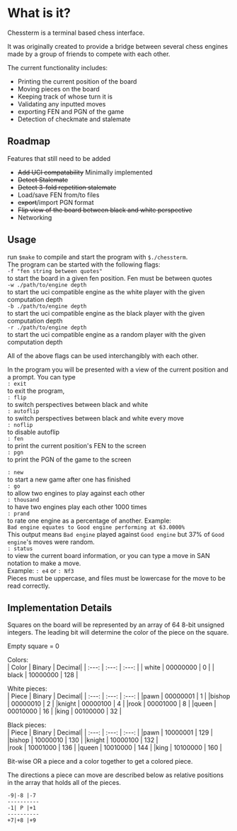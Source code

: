# What is it?
Chessterm is a terminal based chess interface. 

It was originally created to provide a bridge between several chess engines made
by a group of friends to compete with each other.

The current functionality includes:
 - Printing the current position of the board
 - Moving pieces on the board
 - Keeping track of whose turn it is
 - Validating any inputted moves
 - exporting FEN and PGN of the game
 - Detection of checkmate and stalemate
## Roadmap
Features that still need to be added
 - ~~Add UCI compatability~~ Minimally implemented
 - ~~Detect Stalemate~~
 - ~~Detect 3-fold repetition stalemate~~
 - Load/save FEN from/to files
 - ~~export~~/import PGN format
 - ~~Flip view of the board between black and white perspective~~
 - Networking
## Usage
run
`$make`
to compile and start the program with
`$./chessterm`.   
The program can be started with the following flags:  
`-f "fen string between quotes"`  
to start the board in a given fen position. Fen must be between quotes  
`-w ./path/to/engine depth`  
to start the uci compatible engine as the white player with the given
computation depth  
`-b ./path/to/engine depth`  
to start the uci compatible engine as the black player with the given
computation depth  
`-r ./path/to/engine depth`  
to start the uci compatible engine as a random player with the given
computation depth

All of the above flags can be used interchangibly with each other.  

In the program you will be presented with a view of the current position and
a prompt. You can type  
`: exit`  
to exit the program,  
`: flip`  
to switch perspectives between black and white  
`: autoflip`  
to switch perspectives between black and white every move  
`: noflip`  
to disable autoflip  
`: fen`  
to print the current position's FEN to the screen  
`: pgn`   
to print the PGN of the game to the screen  

`: new`  
to start a new game after one has finished  
`: go`   
to allow two engines to play against each other  
`: thousand`  
to have two engines play each other 1000 times  
`: prand`  
to rate one engine as a percentage of another. Example:  
`Bad engine equates to Good engine performing at 63.0000%`  
This output means `Bad engine` played against `Good engine` but 37% of `Good engine`'s moves were random.  
`: status`  
to view the current board information, or you can type a move in SAN notation 
to make a move.  
Example: `: e4` or `: Nf3`  
Pieces must be uppercase, and files must be lowercase for the move to be read
correctly.

## Implementation Details
Squares on the board will be represented by an array of 64 8-bit unsigned 
integers.  The leading bit will determine the color of the piece on the square.

Empty square = 0  

Colors:    
| Color     | Binary    | Decimal|
| :---:     | :---:     | :---:  |
| white     | 00000000  | 0      |
| black     | 10000000  | 128    |

White pieces:  
| Piece     | Binary    | Decimal|
| :---:     | :---:     | :---:  |
|pawn       | 00000001  | 1      |
|bishop     | 00000010  | 2      | 
|knight     | 00000100  | 4      |
|rook       | 00001000  | 8      |
|queen      | 00010000  | 16     | 
|king       | 00100000  | 32     | 

Black pieces:  
| Piece     | Binary    | Decimal|
| :---:     | :---:     | :---:  |
|pawn       | 10000001  | 129    | 
|bishop     | 10000010  | 130    | 
|knight     | 10000100  | 132    |    
|rook       | 10001000  | 136    | 
|queen      | 10010000  | 144    | 
|king       | 10100000  | 160    | 

Bit-wise OR a piece and a color together to get a colored piece.

The directions a piece can move are described below as relative positions in
the array that holds all of the pieces.

    -9|-8 |-7
    ----------
    -1| P |+1  
    ----------  
    +7|+8 |+9

